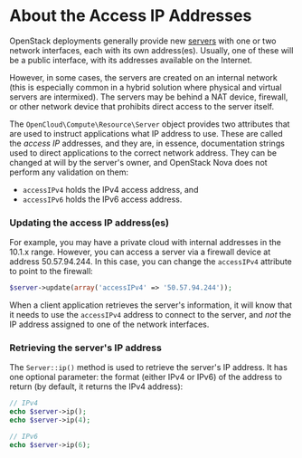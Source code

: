 About the Access IP Addresses
=============================

OpenStack deployments generally provide new [servers](servers.md) with one
or two network interfaces, each with its own address(es). Usually, one of
these will be a public interface, with its addresses available on the Internet.

However, in some cases, the servers are created on an internal network
(this is especially common in a hybrid solution where physical and virtual
servers are intermixed). The servers may be behind a NAT device, firewall,
or other network device that prohibits direct access to the server itself.

The `OpenCloud\Compute\Resource\Server` object provides two attributes that are
used to instruct applications what IP address to use. These are called the
*access IP* addresses, and they are, in essence, documentation strings used to
direct applications to the correct network address. They can be changed at will
by the server's owner, and OpenStack Nova does not perform any validation on
them:

* `accessIPv4` holds the IPv4 access address, and
* `accessIPv6` holds the IPv6 access address.

### Updating the access IP address(es)

For example, you may have a private cloud with internal addresses in the
10.1.x range. However, you can access a server via a firewall device at
address 50.57.94.244. In this case, you can change the `accessIPv4` attribute
to point to the firewall:

```php
$server->update(array('accessIPv4' => '50.57.94.244'));
```

When a client application retrieves the server's information, it will know
that it needs to use the `accessIPv4` address to connect to the server, and
*not* the IP address assigned to one of the network interfaces.

### Retrieving the server's IP address

The `Server::ip()` method is used to retrieve the server's IP address.
It has one optional parameter: the format (either IPv4 or IPv6) of the address
to return (by default, it returns the IPv4 address):

```php
// IPv4
echo $server->ip();
echo $server->ip(4);

// IPv6
echo $server->ip(6);
```